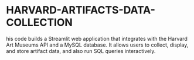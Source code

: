 # HARVARD-ARTIFACTS-DATA-COLLECTION
his code builds a Streamlit web application that integrates with the Harvard Art Museums API and a MySQL database. It allows users to collect, display, and store artifact data, and also run SQL queries interactively.
